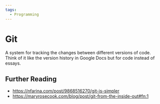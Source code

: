 ```yaml
---
tags:
  - Programming
---
```


# Git

A system for tracking the changes between different versions of code. Think of it like the version history in Google Docs but for code instead of essays.

## Further Reading

- https://nfarina.com/post/9868516270/git-is-simpler
- https://maryrosecook.com/blog/post/git-from-the-inside-out#fn:1